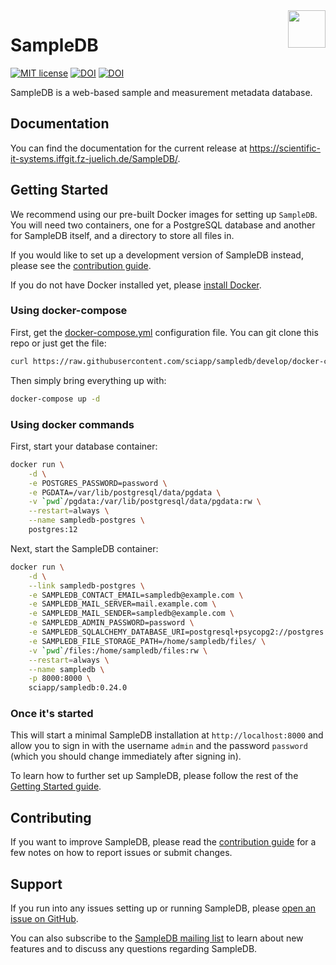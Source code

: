 <img src="https://raw.githubusercontent.com/sciapp/sampledb/develop/docs/static/img/logo.svg" align="right" width="60" height="60" />

# SampleDB

[![MIT license](https://img.shields.io/badge/license-MIT-blue.svg)](LICENSE)
[![DOI](https://zenodo.org/badge/221237572.svg)](https://zenodo.org/badge/latestdoi/221237572)
[![DOI](https://joss.theoj.org/papers/10.21105/joss.02107/status.svg)](https://doi.org/10.21105/joss.02107)

SampleDB is a web-based sample and measurement metadata database.

## Documentation

You can find the documentation for the current release at https://scientific-it-systems.iffgit.fz-juelich.de/SampleDB/.

## Getting Started

We recommend using our pre-built Docker images for setting up `SampleDB`. You will need two containers, one for a PostgreSQL database and another for SampleDB itself, and a directory to store all files in.

If you would like to set up a development version of SampleDB instead, please see the [contribution guide](https://github.com/sciapp/sampledb/blob/develop/CONTRIBUTING.md).

If you do not have Docker installed yet, please [install Docker](https://docs.docker.com/engine/install/).

### Using docker-compose

First, get the [docker-compose.yml](https://raw.githubusercontent.com/sciapp/sampledb/develop/docker-compose.yml) configuration file. You can git clone this repo or just get the file:

```bash
curl https://raw.githubusercontent.com/sciapp/sampledb/develop/docker-compose.yml.dist --output docker-compose.yml
```

Then simply bring everything up with:

```bash
docker-compose up -d
```

### Using docker commands

First, start your database container:

```bash
docker run \
    -d \
    -e POSTGRES_PASSWORD=password \
    -e PGDATA=/var/lib/postgresql/data/pgdata \
    -v `pwd`/pgdata:/var/lib/postgresql/data/pgdata:rw \
    --restart=always \
    --name sampledb-postgres \
    postgres:12
```

Next, start the SampleDB container:

```bash
docker run \
    -d \
    --link sampledb-postgres \
    -e SAMPLEDB_CONTACT_EMAIL=sampledb@example.com \
    -e SAMPLEDB_MAIL_SERVER=mail.example.com \
    -e SAMPLEDB_MAIL_SENDER=sampledb@example.com \
    -e SAMPLEDB_ADMIN_PASSWORD=password \
    -e SAMPLEDB_SQLALCHEMY_DATABASE_URI=postgresql+psycopg2://postgres:password@sampledb-postgres:5432/postgres \
    -e SAMPLEDB_FILE_STORAGE_PATH=/home/sampledb/files/ \
    -v `pwd`/files:/home/sampledb/files:rw \
    --restart=always \
    --name sampledb \
    -p 8000:8000 \
    sciapp/sampledb:0.24.0
```

### Once it's started

This will start a minimal SampleDB installation at `http://localhost:8000` and allow you to sign in with the username `admin` and the password `password` (which you should change immediately after signing in).

To learn how to further set up SampleDB, please follow the rest of the [Getting Started guide](https://scientific-it-systems.iffgit.fz-juelich.de/SampleDB/administrator_guide/getting_started.html).

## Contributing

If you want to improve SampleDB, please read the [contribution guide](https://github.com/sciapp/sampledb/blob/develop/CONTRIBUTING.md) for a few notes on how to report issues or submit changes.

## Support

If you run into any issues setting up or running SampleDB, please [open an issue on GitHub](https://github.com/sciapp/sampledb/issues/new).

You can also subscribe to the [SampleDB mailing list](https://lists.fz-juelich.de/mailman/listinfo/sampledb) to learn about new features and to discuss any questions regarding SampleDB.
